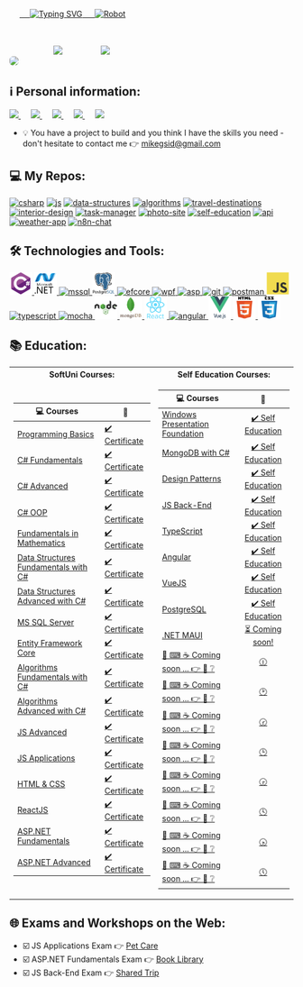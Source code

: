 <!-- 
https://readme-typing-svg.demolab.com/demo/
https://gist.github.com/rxaviers/7360908
-->

<!-- https://en.wikipedia.org/wiki/Whitespace_character#Unicode -->

<!-- Typing SVG + .NET Robot -->
<p allign="center">
    &emsp;
    <a href="https://github.com/mikegsCoder">
        &emsp;
        <img src="https://readme-typing-svg.demolab.com?font=Roboto&weight=500&size=18&pause=250&color=2B63D2&vCenter=true&multiline=true&width=670&height=100&lines=Mihail+Sidov;Software+Engineer+%7C+C%23+Full-Stack+Developer;C%23+%7C+.NET+%7C+MS-SQL+%7C+PostgreSQL+%7C+EF-Core+%7C+WPF+%7C+ASP.NET;JS+%7C+TS+%7C+Mocha+%7C+Node.js+%7C+MongoDB+%7C+ReactJS+%7C+Angular+%7C+VueJS+%7C+HTML+%7C+CSS" alt="Typing SVG" />
        &emsp;
        <img src="https://schwabencode.com/contents/logos/dotnet-robot-250px.png" alt="Robot" title=".NET Robot" width="100" height="100" />
    </a>
</p>
<br/>

<!-- Stats -->
<div>
  &emsp;
  <div>
    &emsp;&emsp;&emsp;
    <img height="160"  
    src="https://github-readme-stats.vercel.app/api?username=mikegsCoder&count_private=true&true&hide=issues&show_icons=true" style="margin: 0 2rem;" />
    &emsp;&emsp;
    <img height="160" 
    src="https://github-readme-stats.vercel.app/api/top-langs/?username=mikegsCoder&layout=compact" />
  </div>
  <!-- https://github.com/Ashutosh00710/github-readme-activity-graph -->
  <img src="https://github-readme-activity-graph.vercel.app/graph?username=mikegsCoder&theme=github-light&hide_border=false" style="border-radius: 6px;" />
</div>

## ℹ️ Personal information: ##

<!-- Badges -->
<p allign="left" style="margin-top: 0.5rem;">
    <a href="https://mikegscoder.github.io/">
        <img src="https://img.shields.io/badge/📃-My Resume as SPA-red?style=plastic" width="auto" height="20px">
    </a>
    &emsp;
    <a href="https://www.linkedin.com/in/mihail-sidov-7a334b24a/" target="_blank" >
        <img src="https://img.shields.io/badge/in-LinkedIn-blue?style=plastic" width="auto" height="20px" margin-top="10px"/>
    </a>
    &emsp;
    <a href="mailto:mikegsid@gmail.com">
        <img src="https://img.shields.io/badge/📧-mikegsid@gmail.com-blue?style=plastic" width="auto" height="20px">
    </a>
    &emsp;
    <a href="https://softuni.bg/certificates/details/153472/e10a1751">
        <img src="https://img.shields.io/badge/📜-Back End Developer-important?style=plastic" width="auto" height="20px">
    </a>
    &emsp;
    <a href="https://softuni.bg/certificates/details/153420/65aa8f2a">
        <img src="https://img.shields.io/badge/📜-Full Stack Developer-important?style=plastic" width="auto" height="20px">
    </a>
</p>

- 💡 You have a project to build and you think I have the skills you need - don't hesitate to contact me 👉 mikegsid@gmail.com

## 💻 My Repos: ## 

[![csharp](https://github-readme-stats.vercel.app/api/pin/?username=mikegsCoder&repo=SoftUni-CSharp-Main-Program&show_owner=false)](https://github.com/mikegsCoder/SoftUni-CSharp-Main-Program)
[![js](https://github-readme-stats.vercel.app/api/pin/?username=mikegsCoder&repo=SoftUni-JavaScript-and-Front-End-Courses&show_owner=false)](https://github.com/mikegsCoder/SoftUni-JavaScript-and-Front-End-Courses)
[![data-structures](https://github-readme-stats.vercel.app/api/pin/?username=mikegsCoder&repo=Data-Structures-with-CSharp&show_owner=false)](https://github.com/mikegsCoder/Data-Structures-with-CSharp)
[![algorithms](https://github-readme-stats.vercel.app/api/pin/?username=mikegsCoder&repo=Algorithms-with-CSharp&show_owner=false)](https://github.com/mikegsCoder/Algorithms-with-CSharp)
[![travel-destinations](https://github-readme-stats.vercel.app/api/pin/?username=mikegsCoder&repo=Travel-Destinations&show_owner=false)](https://github.com/mikegsCoder/Travel-Destinations)
[![interior-design](https://github-readme-stats.vercel.app/api/pin/?username=mikegsCoder&repo=Interior-Design&show_owner=false)](https://github.com/mikegsCoder/Interior-Design)
[![task-manager](https://github-readme-stats.vercel.app/api/pin/?username=mikegsCoder&repo=Task-Manager&show_owner=false)](https://github.com/mikegsCoder/Task-Manager)
[![photo-site](https://github-readme-stats.vercel.app/api/pin/?username=mikegsCoder&repo=Photo-Site&show_owner=false)](https://github.com/mikegsCoder/Photo-Site)
[![self-education](https://github-readme-stats.vercel.app/api/pin/?username=mikegsCoder&repo=Self-Education&show_owner=false)](https://github.com/mikegsCoder/Self-Education)
[![api](https://github-readme-stats.vercel.app/api/pin/?username=mikegsCoder&repo=Minimal.API-vs-Full.API&show_owner=false)](https://github.com/mikegsCoder/Minimal.API-vs-Full.API)
[![weather-app](https://github-readme-stats.vercel.app/api/pin/?username=mikegsCoder&repo=Weather-App&show_owner=false)](https://github.com/mikegsCoder/Weather-App)
[![n8n-chat](https://github-readme-stats.vercel.app/api/pin/?username=mikegsCoder&repo=n8n-Webhook-Chat&show_owner=false)](https://github.com/mikegsCoder/n8n-Webhook-Chat)

## :hammer_and_wrench: Technologies and Tools: ##  

<!-- 
https://github.com/devicons
https://www.svgrepo.com/ 
-->

<!-- Technologies icons -->
<p allign="left">
    <!-- C# -->
    <a href="https://www.w3schools.com/cs/" target="_blank" rel="noreferrer"> <img src="https://raw.githubusercontent.com/devicons/devicon/master/icons/csharp/csharp-original.svg" alt="csharp" width="40" height="40"/> </a>
    <!-- .NET -->
    <a href="https://dotnet.microsoft.com/" target="_blank" rel="noreferrer"> <img src="https://raw.githubusercontent.com/devicons/devicon/master/icons/dot-net/dot-net-original-wordmark.svg" alt="dotnet" width="40" height="40"/> </a>
    <!-- SQL Server -->
    <a href="https://www.microsoft.com/en-us/sql-server" target="_blank" rel="noreferrer"> <img src="https://www.svgrepo.com/show/303229/microsoft-sql-server-logo.svg" alt="mssql" width="40" height="40"/> </a>
    <!-- PostgreSQL -->
    <a href="https://www.postgresql.org/" target="_blank" rel="noreferrer"> <img src="https://raw.githubusercontent.com/devicons/devicon/master/icons/postgresql/postgresql-original-wordmark.svg" alt="postgresql" width="40" height="40"/> </a>
    <!-- EF Core -->
    <a href="https://learn.microsoft.com/en-us/ef/core" target="_blank" rel="noreferrer"> <img src="https://www.fixedbuffer.com/wp-content/uploads/2018/09/EFCore.png" alt="efcore" width="40" height="40"/> </a>
    <!-- WPF -->
    <a href="https://learn.microsoft.com/en-us/dotnet/desktop/wpf" target="_blank" rel="noreferrer"> <img src="https://th.bing.com/th/id/R.0f0648ec8ac766a46bf134ac54b0482e?rik=JUJ%2b970czpo3nQ&riu=http%3a%2f%2fweblinkinfosystem.com%2fmedia%2ficons%2fWPFLogo-icon.png&ehk=A%2bXVluMwLcUinTPHahJKBm9k92jq3YHDtpERIzB9M6o%3d&risl=&pid=ImgRaw&r=0" alt="wpf" width="40" height="40"/> </a>
    <!-- ASP -->
    <a href="https://learn.microsoft.com/en-us/aspnet/core" target="_blank" rel="noreferrer"> <img src="https://pics.freeicons.io/uploads/icons/png/14621971553750220-512.png" alt="asp" width="40" height="40"/> </a>
    <!-- Git -->
    <a href="https://git-scm.com/" target="_blank" rel="noreferrer"> <img src="https://www.vectorlogo.zone/logos/git-scm/git-scm-icon.svg" alt="git" width="40" height="40"/> </a>
    <!-- Postman -->
    <a href="https://postman.com" target="_blank" rel="noreferrer"> <img src="https://www.vectorlogo.zone/logos/getpostman/getpostman-icon.svg" alt="postman" width="40" height="40"/> </a>
    <!-- JS -->
    </a> <a href="https://developer.mozilla.org/en-US/docs/Web/JavaScript" target="_blank" rel="noreferrer"> <img src="https://raw.githubusercontent.com/devicons/devicon/master/icons/javascript/javascript-original.svg" alt="javascript" width="40" height="40"/> </a>
    <!-- TS -->
    </a> <a href="https://www.typescriptlang.org/" target="_blank" rel="noreferrer"> <img src="https://upload.wikimedia.org/wikipedia/commons/thumb/4/4c/Typescript_logo_2020.svg/2048px-Typescript_logo_2020.svg.png" alt="typescript" width="40" height="40"/> </a>
    <!-- Mocha -->
    <a href="https://mochajs.org" target="_blank" rel="noreferrer"> <img src="https://www.vectorlogo.zone/logos/mochajs/mochajs-icon.svg" alt="mocha" width="40" height="40"/> </a>
    <!-- NodeJS -->
    </a> <a href="https://nodejs.org" target="_blank" rel="noreferrer"> <img src="https://raw.githubusercontent.com/devicons/devicon/master/icons/nodejs/nodejs-original-wordmark.svg" alt="nodejs" width="40" height="40"/> </a>
    <!-- MongoDB -->
    <a href="https://www.mongodb.com/" target="_blank" rel="noreferrer"> <img src="https://raw.githubusercontent.com/devicons/devicon/master/icons/mongodb/mongodb-original-wordmark.svg" alt="mongodb" width="40" height="40"/> </a>
    <!-- ReactJS -->
    </a> <a href="https://reactjs.org/" target="_blank" rel="noreferrer"> <img src="https://raw.githubusercontent.com/devicons/devicon/master/icons/react/react-original-wordmark.svg" alt="reactjs" width="40" height="40"/> </a>
    <!-- Angular -->
    <a href="https://angular.io" target="_blank" rel="noreferrer"> <img src="https://angular.io/assets/images/logos/angular/angular.svg" alt="angular" width="40" height="40"/> </a>
    <!-- Vue.JS -->
    <a href="https://vuejs.org/" target="_blank" rel="noreferrer"> <img src="https://raw.githubusercontent.com/devicons/devicon/master/icons/vuejs/vuejs-original-wordmark.svg" alt="vuejs" width="40" height="40"/> </a>
    <!-- HTML -->
    <a href="https://www.w3.org/html/" target="_blank" rel="noreferrer"> <img src="https://raw.githubusercontent.com/devicons/devicon/master/icons/html5/html5-original-wordmark.svg" alt="html5" width="40" height="40"/> </a>
    <!-- CSS -->
    <a href="https://www.w3schools.com/Css/" target="_blank" rel="noreferrer"> <img src="https://raw.githubusercontent.com/devicons/devicon/master/icons/css3/css3-original-wordmark.svg" alt="css" width="40" height="40"/> </a>
</p>

## 📚 Education: ##

<table>
<tr><th>SoftUni Courses:</th><th>Self Education Courses:</th></tr>
<tr><td>

|💻 **Courses**|:scroll:| 
|---|---|
|<a href="https://softuni.bg/trainings/3062/programming-basics-with-c-sharp-september-2020" > Programming Basics </a>   | <a href="https://softuni.bg/certificates/details/89036/928fda17"> :heavy_check_mark: Certificate</a> |
|<a href="https://softuni.bg/trainings/3213/csharp-fundamentals-january-2021"> C# Fundamentals </a>| <a href="https://softuni.bg/certificates/details/103576/f626985a"> :heavy_check_mark: Certificate</a> |
|<a href="https://softuni.bg/trainings/3343/csharp-advanced-may-2021"> C# Advanced </a>| <a href="https://softuni.bg/certificates/details/108643/f7e63eb9"> :heavy_check_mark: Certificate</a> |
|<a href="https://softuni.bg/trainings/3344/csharp-oop-june-2021"> C# OOP </a>| <a href="https://softuni.bg/certificates/details/113008/f864a93e"> :heavy_check_mark: Certificate</a> |
|<a href="https://softuni.bg/trainings/3416/fundamentals-in-mathematics-may-2021"> Fundamentals in Mathematics </a>| <a href="https://softuni.bg/certificates/details/107586/2e993b11"> :heavy_check_mark: Certificate</a> |
|<a href="https://softuni.bg/trainings/3419/data-structures-fundamentals-with-csharp-june-2021"> Data Structures Fundamentals with C# </a>| <a href="https://softuni.bg/certificates/details/110022/4c3da5ad"> :heavy_check_mark: Certificate</a> |
|<a href="https://softuni.bg/trainings/3420/data-structures-advanced-with-csharp-august-2021"> Data Structures Advanced with C# </a>| <a href="https://softuni.bg/certificates/details/113750/5a62579e"> :heavy_check_mark: Certificate</a> |
|<a href="https://softuni.bg/trainings/3531/ms-sql-september-2021"> MS SQL Server </a>| <a href="https://softuni.bg/certificates/details/113982/bdfd10f0"> :heavy_check_mark: Certificate</a> |
|<a href="https://softuni.bg/trainings/3492/entity-framework-core-october-2021"> Entity Framework Core </a>| <a href="https://softuni.bg/certificates/details/119011/23052f62">  :heavy_check_mark: Certificate</a> |
|<a href="https://softuni.bg/trainings/3637/algorithms-fundamentals-with-c-sharp-december-2021"> Algorithms Fundamentals with C# </a>| <a href="https://softuni.bg/certificates/details/123077/f9e03b4a"> :heavy_check_mark: Certificate</a> |
|<a href="https://softuni.bg/trainings/3638/algorithms-advanced-with-c-sharp-january-2022"> Algorithms Advanced with C# </a>| <a href="https://softuni.bg/certificates/details/127899/61e4eacf"> :heavy_check_mark: Certificate</a> |
|<a href="https://softuni.bg/trainings/3588/js-advanced-january-2022"> JS Advanced </a>| <a href="https://softuni.bg/certificates/details/126433/c0bb0e29"> :heavy_check_mark: Certificate</a> |
|<a href="https://softuni.bg/trainings/3589/js-applications-february-2022"> JS Applications </a>| <a href="https://softuni.bg/certificates/details/130507/8da297c6"> :heavy_check_mark: Certificate</a> |
|<a href="https://softuni.bg/trainings/3726/html-and-css-may-2022"> HTML & CSS </a>| <a href="https://softuni.bg/certificates/details/136945/49d8d54c">  :heavy_check_mark: Certificate</a> |
|<a href="https://softuni.bg/trainings/3727/reactjs-june-2022"> ReactJS </a>| <a href="https://softuni.bg/certificates/details/140622/14fe73c6">  :heavy_check_mark: Certificate</a> |
|<a href="https://softuni.bg/trainings/3853/asp-net-fundamentals-september-2022"> ASP.NET Fundamentals </a>| <a href="https://softuni.bg/certificates/details/146563/519ce2b2">  :heavy_check_mark: Certificate</a> |
|<a href="https://softuni.bg/trainings/3854/asp-net-advanced-october-2022"> ASP.NET Advanced </a>| <a href="https://softuni.bg/certificates/details/152310/35110173"> :heavy_check_mark: Certificate</a> |

</td><td>

|💻 **Courses**|:dart:| 
|---|:---:|
| <a href="https://github.com/mikegsCoder/Self-Education/tree/main/WPF">Windows Presentation Foundation</a> | <a href="https://github.com/mikegsCoder/Task-Manager"> :heavy_check_mark: Self Education</a> |
| <a href="https://github.com/mikegsCoder/Self-Education/tree/main/MongoDB-with-CSharp" >MongoDB with C#</a> | <a href="https://github.com/mikegsCoder/Task-Manager"> :heavy_check_mark: Self Education</a> |
| <a href="https://github.com/mikegsCoder/Self-Education/tree/main/Design-Patterns" >Design Patterns</a> | <a href="https://github.com/mikegsCoder/Self-Education/tree/main/Design-Patterns"> :heavy_check_mark: Self Education</a> |
| <a href="https://github.com/mikegsCoder/Self-Education/tree/main/JS-Back-End" >JS Back-End</a> | <a href="https://github.com/mikegsCoder/Self-Education/tree/main/JS-Back-End/12.%20Exams/08.%20Shared-Trip"> :heavy_check_mark: Self Education</a> |
| <a href="https://github.com/mikegsCoder/Self-Education/tree/main/TypeScript" >TypeScript</a> | <a href="https://github.com/mikegsCoder/Self-Education/tree/main/TypeScript/06.%20TypeScript-Problems-and-Solutions"> :heavy_check_mark: Self Education</a> |
| <a href="https://github.com/mikegsCoder/Self-Education/tree/main/Angular">Angular</a> | <a href="https://github.com/mikegsCoder/Photo-Site"> :heavy_check_mark: Self Education</a> |
| <a href="https://github.com/mikegsCoder/Self-Education/tree/main/VueJS">VueJS</a> | <a href="https://github.com/mikegsCoder/Photo-Site"> :heavy_check_mark: Self Education</a> |
| <a href="https://github.com/mikegsCoder/Self-Education/tree/main/PostgreSQL">PostgreSQL</a> | <a href="https://github.com/mikegsCoder/Self-Education/tree/main/PostgreSQL/08.%20Exams"> :heavy_check_mark: Self Education</a> |
| <a href="https://github.com/mikegsCoder/Self-Education/tree/main/MAUI">.NET MAUI</a> | <a href="javascript:void(0)"> :hourglass_flowing_sand:  Coming soon!</a> |
| <a href="javascript:void(0)" >📘 ⌨ ☕ Coming soon ... 👉 📅 ❔</a> | <a href="javascript:void(0)">🕧</a> |
| <a href="javascript:void(0)" >📕 ⌨ ☕ Coming soon ... 👉 📅 ❔</a> | <a href="javascript:void(0)">🕑</a> |
| <a href="javascript:void(0)" >📗 ⌨ ☕ Coming soon ... 👉 📅 ❔</a> | <a href="javascript:void(0)">🕝</a> |
| <a href="javascript:void(0)" >📙 ⌨ ☕ Coming soon ... 👉 📅 ❔</a> | <a href="javascript:void(0)">🕒</a> |
| <a href="javascript:void(0)" >📘 ⌨ ☕ Coming soon ... 👉 📅 ❔</a> | <a href="javascript:void(0)">🕞</a> |
| <a href="javascript:void(0)" >📕 ⌨ ☕ Coming soon ... 👉 📅 ❔</a> | <a href="javascript:void(0)">🕓</a> |
| <a href="javascript:void(0)" >📗 ⌨ ☕ Coming soon ... 👉 📅 ❔</a> | <a href="javascript:void(0)">🕟</a> |
| <a href="javascript:void(0)" >📙 ⌨ ☕ Coming soon ... 👉 📅 ❔</a> | <a href="javascript:void(0)">🕔</a> |

</td></tr> </table>

<!-- 
| <a href="https://github.com/mikegsCoder/Self-Education/tree/main/WPF">Windows Presentation Foundation</a> | <a href="javascript:void(0)"> :hourglass_flowing_sand:  Coming soon!</a> |
 -->

<!-- 
## 🎓 Diplomas: ##

- 📜 C# Web Developer 👉 [<a href="https://softuni.bg/certificates/details/153472/e10a1751">Diploma</a>].
- 📜 C# Full-Stack Developer 👉 [<a href="https://softuni.bg/certificates/details/153420/65aa8f2a">Diploma</a>]. 
-->

## 🌐 Exams and Workshops on the Web: ##

- ☑️ JS Applications Exam 👉 <a href="https://mikegscoder.github.io/exams/petCare/">Pet Care</a>
- ☑️ ASP.NET Fundamentals Exam 👉 <a href="http://mikegscoderasp-001-site2.atempurl.com/">Book Library</a>
- ☑️ JS Back-End Exam 👉 <a href="https://sharedtrip.onrender.com/">Shared Trip</a>
